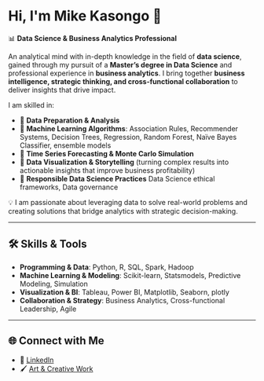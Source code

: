 # Hi, I'm Mike Kasongo 👋  

📊 **Data Science & Business Analytics Professional**  

An analytical mind with in-depth knowledge in the field of **data science**, gained through my pursuit of a **Master’s degree in Data Science** and professional experience in **business analytics**. I bring together **business intelligence, strategic thinking, and cross-functional collaboration** to deliver insights that drive impact.  

I am skilled in:  
- 🔹 **Data Preparation & Analysis**  
- 🔹 **Machine Learning Algorithms**: Association Rules, Recommender Systems, Decision Trees, Regression, Random Forest, Naïve Bayes Classifier, ensemble models
- 🔹 **Time Series Forecasting & Monte Carlo Simulation**  
- 🔹 **Data Visualization & Storytelling** (turning complex results into actionable insights that improve business profitability)
- 🔹 **Responsible Data Science Practices**  Data Science ethical frameworks, Data governance

💡 I am passionate about leveraging data to solve real-world problems and creating solutions that bridge analytics with strategic decision-making.  

---

## 🛠️ Skills & Tools  
- **Programming & Data**: Python, R, SQL, Spark, Hadoop  
- **Machine Learning & Modeling**: Scikit-learn, Statsmodels, Predictive Modeling, Simulation  
- **Visualization & BI**: Tableau, Power BI, Matplotlib, Seaborn, plotly
- **Collaboration & Strategy**: Business Analytics, Cross-functional Leadership, Agile  

---

## 🌐 Connect with Me  
- 💼 [LinkedIn](https://www.linkedin.com/in/mikekasongo)  
- 🖌️ [Art & Creative Work](https://www.mikekasongo.com)
